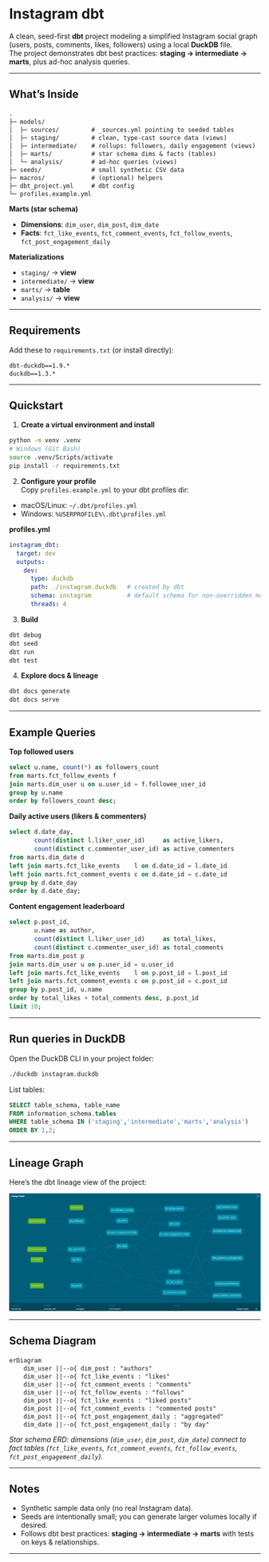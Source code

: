 # Instagram dbt

A clean, seed-first **dbt** project modeling a simplified Instagram social graph (users, posts, comments, likes, followers) using a local **DuckDB** file.  
The project demonstrates dbt best practices: **staging → intermediate → marts**, plus ad-hoc analysis queries.

---

## What’s Inside

```
.
├─ models/
│  ├─ sources/         # _sources.yml pointing to seeded tables
│  ├─ staging/         # clean, type-cast source data (views)
│  ├─ intermediate/    # rollups: followers, daily engagement (views)
│  ├─ marts/           # star schema dims & facts (tables)
│  └─ analysis/        # ad-hoc queries (views)
├─ seeds/              # small synthetic CSV data
├─ macros/             # (optional) helpers
├─ dbt_project.yml     # dbt config
└─ profiles.example.yml
```

**Marts (star schema)**
- **Dimensions**: `dim_user`, `dim_post`, `dim_date`  
- **Facts**: `fct_like_events`, `fct_comment_events`, `fct_follow_events`, `fct_post_engagement_daily`

**Materializations**
- `staging/` → **view**  
- `intermediate/` → **view**  
- `marts/` → **table**  
- `analysis/` → **view**

---

## Requirements

Add these to `requirements.txt` (or install directly):

```
dbt-duckdb==1.9.*
duckdb==1.3.*
```

---

## Quickstart

1) **Create a virtual environment and install**
```bash
python -m venv .venv
# Windows (Git Bash)
source .venv/Scripts/activate
pip install -r requirements.txt
```

2) **Configure your profile**  
Copy `profiles.example.yml` to your dbt profiles dir:

- macOS/Linux: `~/.dbt/profiles.yml`  
- Windows: `%USERPROFILE%\.dbt\profiles.yml`

**profiles.yml**
```yaml
instagram_dbt:
  target: dev
  outputs:
    dev:
      type: duckdb
      path: ./instagram.duckdb   # created by dbt
      schema: instagram          # default schema for non-overridden models
      threads: 4
```

3) **Build**
```bash
dbt debug
dbt seed
dbt run
dbt test
```

4) **Explore docs & lineage**
```bash
dbt docs generate
dbt docs serve
```

---

## Example Queries

**Top followed users**
```sql
select u.name, count(*) as followers_count
from marts.fct_follow_events f
join marts.dim_user u on u.user_id = f.followee_user_id
group by u.name
order by followers_count desc;
```

**Daily active users (likers & commenters)**
```sql
select d.date_day,
       count(distinct l.liker_user_id)     as active_likers,
       count(distinct c.commenter_user_id) as active_commenters
from marts.dim_date d
left join marts.fct_like_events    l on d.date_id = l.date_id
left join marts.fct_comment_events c on d.date_id = c.date_id
group by d.date_day
order by d.date_day;
```

**Content engagement leaderboard**
```sql
select p.post_id,
       u.name as author,
       count(distinct l.liker_user_id)     as total_likes,
       count(distinct c.commenter_user_id) as total_comments
from marts.dim_post p
join marts.dim_user u on p.user_id = u.user_id
left join marts.fct_like_events    l on p.post_id = l.post_id
left join marts.fct_comment_events c on p.post_id = c.post_id
group by p.post_id, u.name
order by total_likes + total_comments desc, p.post_id
limit 10;
```

---

## Run queries in DuckDB

Open the DuckDB CLI in your project folder:
```bash
./duckdb instagram.duckdb
```

List tables:
```sql
SELECT table_schema, table_name
FROM information_schema.tables
WHERE table_schema IN ('staging','intermediate','marts','analysis')
ORDER BY 1,2;
```

---

## Lineage Graph

Here’s the dbt lineage view of the project:

![Lineage Graph](docs/lineage_graph.png)

---

## Schema Diagram

```mermaid
erDiagram
    dim_user ||--o{ dim_post : "authors"
    dim_user ||--o{ fct_like_events : "likes"
    dim_user ||--o{ fct_comment_events : "comments"
    dim_user ||--o{ fct_follow_events : "follows"
    dim_post ||--o{ fct_like_events : "liked posts"
    dim_post ||--o{ fct_comment_events : "commented posts"
    dim_post ||--o{ fct_post_engagement_daily : "aggregated"
    dim_date ||--o{ fct_post_engagement_daily : "by day"
```

*Star schema ERD: dimensions (`dim_user`, `dim_post`, `dim_date`) connect to fact tables (`fct_like_events`, `fct_comment_events`, `fct_follow_events`, `fct_post_engagement_daily`).*

---

## Notes

- Synthetic sample data only (no real Instagram data).  
- Seeds are intentionally small; you can generate larger volumes locally if desired.  
- Follows dbt best practices: **staging → intermediate → marts** with tests on keys & relationships.

---